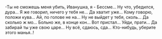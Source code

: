   -Ты не сможешь меня убить, Иванушка, я - Бессме... Ну что, убедился, дура... Я же говорил, ничего у тебя не... Да хватит уже... Кому говорю, положи кува... Ай, по голове не на... Ну не выйдет у тебя, сколь... Да сколько ж мо... Больно же, в конце кон... Вот пристал... Уйди, прати... Да забирай ты уже свою царе... Ну всё, сдаюсь, сда... Кто-нибудь, уберите этого манья..!    